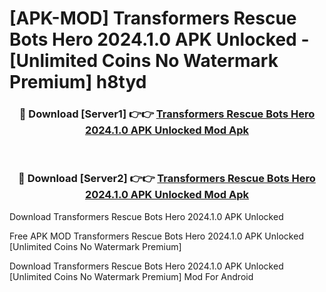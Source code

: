 # [APK-MOD] Transformers Rescue Bots  Hero 2024.1.0 APK Unlocked - [Unlimited Coins No Watermark Premium] h8tyd



<div align="center">
<h3>🔴 Download [Server1] 👉👉 <a href="https://momento.my/?title=Transformers_Rescue_Bots__Hero_2024.1.0_APK_Unlocked">Transformers Rescue Bots  Hero 2024.1.0 APK Unlocked Mod Apk</a></h3><br>

<h3>🔴 Download [Server2] 👉👉 <a href="https://momento.my/?title=Transformers_Rescue_Bots__Hero_2024.1.0_APK_Unlocked">Transformers Rescue Bots  Hero 2024.1.0 APK Unlocked Mod Apk</a></h3>
</div>



Download Transformers Rescue Bots  Hero 2024.1.0 APK Unlocked 

Free APK MOD Transformers Rescue Bots  Hero 2024.1.0 APK Unlocked [Unlimited Coins No Watermark Premium]

Download Transformers Rescue Bots  Hero 2024.1.0 APK Unlocked [Unlimited Coins No Watermark Premium] Mod For Android
